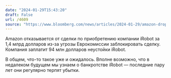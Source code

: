 ```yaml
---
date: "2024-01-29T15:43:20"
draft: False
url: /4609
source: "https://www.bloomberg.com/news/articles/2024-01-29/amazon-drops-irobot-acquisition-after-eu-veto-threat"
---
```


Amazon отказывается от сделки по приобретению компании iRobot за 1,4 млрд долларов из-за угрозы Еврокомиссии заблокировать сделку. Компания заплатит 94 млн долларов неустойки iRobot. 

В общем, что-то такое уже и ожидалось. Вполне возможно, что в недалеком будущем мы узнаем о банкротстве iRobot — последние пару лет они регулярно терпят убытки.
